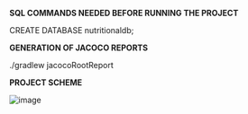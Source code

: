 **SQL COMMANDS NEEDED BEFORE RUNNING THE PROJECT**

CREATE DATABASE nutritionaldb;

**GENERATION OF JACOCO REPORTS**

./gradlew jacocoRootReport

**PROJECT SCHEME**

![image](https://github.com/user-attachments/assets/660d7d60-52e4-4851-9f40-9d33eff59a00)

